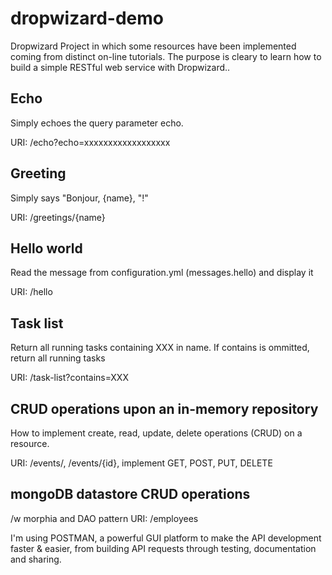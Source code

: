 # dropwizard-demo
Dropwizard Project in which some resources have been implemented coming from distinct on-line tutorials. 
The purpose is cleary to learn how to build a simple RESTful web service with Dropwizard.. 

## Echo
Simply echoes the query parameter echo.

URI: /echo?echo=xxxxxxxxxxxxxxxxxx

## Greeting
Simply says "Bonjour, {name}, "!"

URI: /greetings/{name}

## Hello world
Read the message from configuration.yml (messages.hello) and display it

URI: /hello

## Task list
Return all running tasks containing XXX in name. If contains is ommitted, return all running tasks 

URI: /task-list?contains=XXX

## CRUD operations upon an in-memory repository
How to implement create, read, update, delete operations (CRUD) on a resource.

URI: /events/, /events/{id}, implement GET, POST, PUT, DELETE

## mongoDB datastore CRUD operations
/w morphia and DAO pattern
URI: /employees  

I'm using POSTMAN, a powerful GUI platform to make the API development faster & easier, from building API requests through testing, documentation and sharing.
